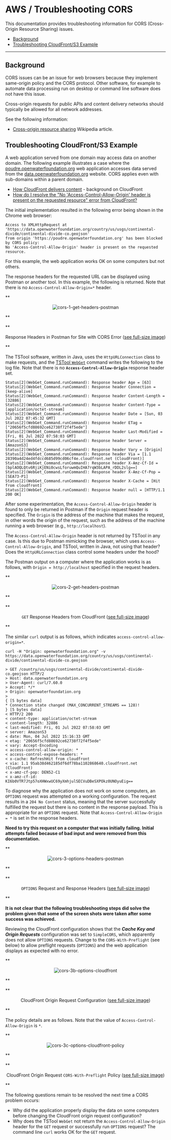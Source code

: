 # AWS / Troubleshooting CORS

This documentation provides troubleshooting information for CORS (Cross-Origin Resource Sharing) issues.

* [Background](#background)
* [Troubleshooting CloudFront/S3 Example](#troubleshooting-cloudfronts3-example)

-------

## Background ##

CORS issues can be an issue for web browsers because they implement same-origin policy and the CORS protocol.
Other software, for example to automate data processing run on desktop or command line software
does not have this issue.

Cross-origin requests for public APIs and content delivery networks should typically be allowed for all network addresses.

See the following information:

* [Cross-origin resource sharing](https://en.wikipedia.org/wiki/Cross-origin_resource_sharing) Wikipedia article.

## Troubleshooting CloudFront/S3 Example ##

A web application served from one domain may access data on another domain.
The following example illustrates a case where the [poudre.openwaterfoundation.org](https://poudre.openwaterfoundation.org)
web application accesses data served from the [data.openwaterfoundation.org](https://data.openwaterfoundation.org) website.
CORS applies even with sub-domains within a parent domain.

* [How CloudFront delivers content](https://docs.aws.amazon.com/AmazonCloudFront/latest/DeveloperGuide/HowCloudFrontWorks.html) - background on CloudFront
* [How do I resolve the "No 'Access-Control-Allow-Origin' header is present on the requested resource" error from CloudFront?](https://aws.amazon.com/premiumsupport/knowledge-center/no-access-control-allow-origin-error/)

The initial implementation resulted in the following error being shown in the Chrome web browser:

```
Access to XMLHttpRequest at 'https://data.openwaterfoundation.org/country/us/usgs/continental-divide/continental-divide-co.geojson'
from origin 'https://poudre.openwaterfoundation.org' has been blocked by CORS policy:
No 'Access-Control-Allow-Origin' header is present on the requested resource.
```

For this example, the web application works OK on some computers but not others.

The response headers for the requested URL can be displayed using Postman or another tool.
In this example, the following is returned.
Note that there is no `Access-Control-Allow-Origin=*` header.

**<p style="text-align: center;">
![cors-1-get-headers-postman](images/cors-1-get-headers-postman.png)
</p>**

**<p style="text-align: center;">
Response Headers in Postman for Site with CORS Error (<a href="../images/cors-1-get-headers-postman.png">see full-size image</a>)
</p>**

The TSTool software, written in Java, uses the `HttpURLConnection` class to make requests,
and the [TSTool `WebGet`](https://opencdss.state.co.us/tstool/latest/doc-user/command-ref/WebGet/WebGet/)
command writes the following to the log file.
Note that there is no **`Access-Control-Allow-Origin`** response header set.

```
Status[2](WebGet_Command.runCommand): Response header Age = [63]
Status[2](WebGet_Command.runCommand): Response header Connection = [keep-alive]
Status[2](WebGet_Command.runCommand): Response header Content-Length = [32886]
Status[2](WebGet_Command.runCommand): Response header Content-Type = [application/octet-stream]
Status[2](WebGet_Command.runCommand): Response header Date = [Sun, 03 Jul 2022 07:45:32 GMT]
Status[2](WebGet_Command.runCommand): Response header ETag = ["20656f5cfd88692ce62738f72f4f5ede"]
Status[2](WebGet_Command.runCommand): Response header Last-Modified = [Fri, 01 Jul 2022 07:58:03 GMT]
Status[2](WebGet_Command.runCommand): Response header Server = [AmazonS3]
Status[2](WebGet_Command.runCommand): Response header Vary = [Origin]
Status[2](WebGet_Command.runCommand): Response header Via = [1.1 28390a4d24ed4fdccd685d99cd06cf4e.cloudfront.net (CloudFront)]
Status[2](WebGet_Command.runCommand): Response header X-Amz-Cf-Id = [bplAOQLQtv6RjiKjENi0cwsLforuwmQuIHA7rqW3bLAPA_rDDL2slg==]
Status[2](WebGet_Command.runCommand): Response header X-Amz-Cf-Pop = [SEA73-P1]
Status[2](WebGet_Command.runCommand): Response header X-Cache = [Hit from cloudfront]
Status[2](WebGet_Command.runCommand): Response header null = [HTTP/1.1 200 OK]
```

After some experimentation, the `Access-Control-Allow-Origin` header is found to only
be returned in Postman if the `Origin` request header is specified.
The `Origin` is the address of the machine that makes the request,
in other words the origin of the request,
such as the address of the machine running a web browser
(e.g., `http://localhost`).

The `Access-Control-Allow-Origin` header is not returned by TSTool in any case.
Is this due to Postman mimicking the browser,
which uses `Access-Control-Allow-Origin`,
and TSTool, written in Java, not using that header?
Does the `HttpURLConnection` class control some headers under the hood?

The Postman output on a computer where the application works is as follows,
with `Origin = http://localhost` specified in the request headers.

**<p style="text-align: center;">
![cors-2-get-headers-postman](images/cors-2-get-headers-postman.png)
</p>**

**<p style="text-align: center;">
`GET` Response Headers from CloudFront (<a href="../images/cors-2-get-headers-postman.png">see full-size image</a>)
</p>**

The similar `curl` output is as follows, which indicates `access-control-allow-origin=*`.

```
curl -H "Origin: openwaterfoundation.org" -v https://data.openwaterfoundation.org/country/us/usgs/continental-divide/continental-divide-co.geojson

> GET /country/us/usgs/continental-divide/continental-divide-co.geojson HTTP/2
> Host: data.openwaterfoundation.org
> User-Agent: curl/7.60.0
> Accept: */*
> Origin: openwaterfoundation.org
>
{ [5 bytes data]
* Connection state changed (MAX_CONCURRENT_STREAMS == 128)!
} [5 bytes data]
< HTTP/2 200
< content-type: application/octet-stream
< content-length: 32886
< last-modified: Fri, 01 Jul 2022 07:58:03 GMT
< server: AmazonS3
< date: Mon, 04 Jul 2022 15:16:33 GMT
< etag: "20656f5cfd88692ce62738f72f4f5ede"
< vary: Accept-Encoding
< access-control-allow-origin: *
< access-control-expose-headers: *
< x-cache: RefreshHit from cloudfront
< via: 1.1 95ab38d462185df6df78ba1102868640.cloudfront.net (CloudFront)
< x-amz-cf-pop: DEN52-C1
< x-amz-cf-id: KI6b0VTR7Jtp57oXHWxwUC69yXmhjulSECVuDBeSXPOkz0UNOyuEig==
```

To diagnose why the application does not work on some computers, 
an `OPTIONS` request was attempted on a working configuration.
The request results in a `204 No Content` status,
meaning that the server successfully fulfilled the request but there is no content in the response payload. 
This is appropriate for an `OPTIONS` request.
Note that `Access-Control-Allow-Origin = *` is set in the response headers.

**Need to try this request on a computer that was initially failing.
Initial attempts failed because of bad input and were removed from this documentation.**

**<p style="text-align: center;">
![cors-3-options-headers-postman](images/cors-3-options-headers-postman.png)
</p>**

**<p style="text-align: center;">
`OPTIONS` Request and Response Headers (<a href="../images/cors-3-options-headers-postman.png">see full-size image</a>)
</p>**

**It is not clear that the following troubleshooting steps did solve the problem
given that some of the screen shots were taken after some success was achieved.**

Reviewing the CloudFront configuration shows that the ***Cache Key and Origin Requests*** configuration was set to `SimpleCORS`,
which apparently does not allow `OPTIONS` requests.
Change to the `CORS-With-Preflight` (see below) to allow preflight requests (`OPTIONS`) and the web application displays as expected with no error.

**<p style="text-align: center;">
![cors-3b-options-cloudfront](images/cors-3b-options-cloudfront.png)
</p>**

**<p style="text-align: center;">
CloudFront Origin Request Configuration (<a href="../images/cors-3b-options-cloudfront.png">see full-size image</a>)
</p>**

The policy details are as follows.  Note that the value of `Access-Control-Allow-Origin` is `*`.

**<p style="text-align: center;">
![cors-3c-options-cloudfront-policy](images/cors-3c-options-cloudfront-policy.png)
</p>**

**<p style="text-align: center;">
CloudFront Origin Request `CORS-With-Preflight` Policy (<a href="../images/cors-3c-options-cloudfront-policy.png">see full-size image</a>)
</p>**

The following questions remain to be resolved the next time a CORS problem occurs:

* Why did the application properly display the data on some computers before changing the CloudFront origin request configuration?
* Why does the TSTool `WebGet` not return the `Access-Control-Allow-Origin` header for the `GET` request
  or successfully run `OPTIONS` request?
  The command line `curl` works OK for the `GET` request.
